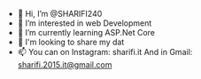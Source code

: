 - 👋 Hi, I’m @SHARIFI240
- 👀 I’m interested in web Development
- 🌱 I’m currently learning ASP.Net Core
- 💞️ I'm looking to share my dat
- 📫 You can on Instagram: sharifi.it
And in Gmail: sharifi.2015.it@gmail.com 

<!---
SHARIFI240/SHARIFI240 is a ✨ special ✨ repository because its `README.md` (this file) appears on your GitHub profile.
You can click the Preview link to take a look at your changes.
--->
